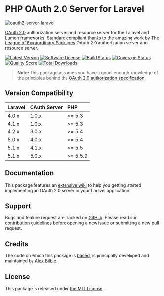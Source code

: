 # PHP OAuth 2.0 Server for Laravel

![oauth2-server-laravel](https://cloud.githubusercontent.com/assets/499192/9065550/751404ba-3ad2-11e5-9f92-3d4d5d4b9c54.png)

[OAuth 2.0](http://tools.ietf.org/wg/oauth/draft-ietf-oauth-v2/) authorization server and resource server for the Laravel and Lumen frameworks. Standard compliant thanks to the amazing work by [The League of Extraordinary Packages](http://www.thephpleague.com) OAuth 2.0 authorization server and resource server.

[![Latest Version](http://img.shields.io/github/release/lucadegasperi/oauth2-server-laravel.svg?style=flat-square)](https://github.com/lucadegasperi/oauth2-server-laravel/releases)
[![Software License](https://img.shields.io/badge/license-MIT-brightgreen.svg?style=flat-square)](LICENSE.md)
[![Build Status](https://img.shields.io/travis/lucadegasperi/oauth2-server-laravel/master.svg?style=flat-square)](https://travis-ci.org/lucadegasperi/oauth2-server-laravel)
[![Coverage Status](https://img.shields.io/scrutinizer/coverage/g/lucadegasperi/oauth2-server-laravel/master.svg?style=flat-square)](https://scrutinizer-ci.com/g/lucadegasperi/oauth2-server-laravel/code-structure)
[![Quality Score](https://img.shields.io/scrutinizer/g/lucadegasperi/oauth2-server-laravel/master.svg?style=flat-square)](https://scrutinizer-ci.com/g/lucadegasperi/oauth2-server-laravel)
[![Total Downloads](https://img.shields.io/packagist/dt/lucadegasperi/oauth2-server-laravel.svg?style=flat-square)](https://packagist.org/packages/lucadegasperi/oauth2-server-laravel)

> **Note:** This package assumes you have a good-enough knowledge of the principles behind the [OAuth 2.0 authorization specification](http://tools.ietf.org/html/rfc6749).

## Version Compatibility

 Laravel  | OAuth Server | PHP 
:---------|:-------------|:----
 4.0.x    | 1.0.x        |>= 5.3
 4.1.x    | 1.0.x        |>= 5.3
 4.2.x    | 3.0.x        |>= 5.4
 5.0.x    | 4.0.x        |>= 5.4
 5.1.x    | 4.1.x        |>= 5.5
 5.1.x    | 5.0.x        |>= 5.5.9

## Documentation

This package features an [extensive wiki](https://github.com/lucadegasperi/oauth2-server-laravel/wiki) to help you getting started implementing an OAuth 2.0 server in your Laravel application.

## Support

Bugs and feature request are tracked on [GitHub](https://github.com/lucadegasperi/oauth2-server-laravel/issues). Please read our [contribution guidelines](CONTRIBUTING.md) before opening a new issue or submitting a new pull request.

## Credits

The code on which this package is [based](https://github.com/thephpleague/oauth2-server), is principally developed and maintained by [Alex Bilbie](https://twitter.com/alexbilbie).

## License

This package is released under [the MIT License](LICENSE).

